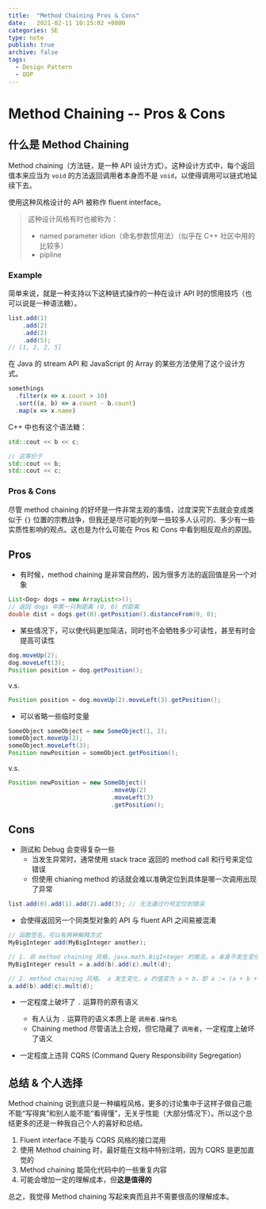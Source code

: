 ```yaml
---
title:  "Method Chaining Pros & Cons"
date:   2021-02-11 10:15:02 +0800
categories: SE
type: note
publish: true
archive: false
tags:
  - Design Pattern
  - OOP
---
```


# Method Chaining -- Pros & Cons

## 什么是 Method Chaining

Method chaining（方法链，是一种 API 设计方式）。这种设计方式中，每个返回值本来应当为 `void` 的方法返回调用者本身而不是 `void`，以使得调用可以链式地延续下去。

使用这种风格设计的 API 被称作 fluent interface。

> 这种设计风格有时也被称为：
> - named parameter idion（命名参数惯用法）（似乎在 C++ 社区中用的比较多）
> - pipline

### Example

简单来说，就是一种支持以下这种链式操作的一种在设计 API 时的惯用技巧（也可以说是一种语法糖）。

```java
list.add(1)
    .add(2)
    .add(2)
    .add(5);
// [1, 2, 2, 5]
```

在 Java 的 stream API 和 JavaScript 的 Array 的某些方法使用了这个设计方式。

```js
somethings
  .filter(x => x.count > 10)
  .sort((a, b) => a.count - b.count)
  .map(x => x.name)
```

C++ 中也有这个语法糖：

```c++
std::cout << b << c;

// 这等价于
std::cout << b;
std::cout << c;
```

### Pros & Cons

尽管 method chaining 的好坏是一件非常主观的事情，过度深究下去就会变成类似于 `{}` 位置的宗教战争，但我还是尽可能的列举一些较多人认可的、多少有一些实质性影响的观点。这也是为什么可能在 Pros 和 Cons 中看到相反观点的原因。

## Pros

- 有时候，method chaining 是非常自然的，因为很多方法的返回值是另一个对象

```java
List<Dog> dogs = new ArrayList<>();
// 返回 dogs 中第一只狗距离 (0, 0) 的距离
double dist = dogs.get(0).getPosition().distanceFrom(0, 0);
```

- 某些情况下，可以使代码更加简洁，同时也不会牺牲多少可读性，甚至有时会提高可读性

```java
dog.moveUp(2);
dog.moveLeft(3);
Position position = dog.getPosition();
```

v.s.

```java
Position position = dog.moveUp(2).moveLeft(3).getPosition();
```

- 可以省略一些临时变量

```java
SomeObject someObject = new SomeObject(1, 2);
someObject.moveUp(2);
someObject.moveLeft(3);
Position newPosition = someObject.getPosition();
```

v.s.

```java
Position newPosition = new SomeObject()
                             .moveUp(2)
                             .moveLeft(3)
                             .getPosition();
```


## Cons

- 测试和 Debug 会变得复杂一些
  - 当发生异常时，通常使用 stack trace 返回的 method call 和行号来定位错误
  - 但使用 chianing method 的话就会难以准确定位到具体是哪一次调用出现了异常

```java
list.add(0).add(1).add(2).add(3); // 无法通过行号定位到错误
```

- 会使得返回另一个同类型对象的 API 与 fluent API 之间易被混淆

```java
// 函数签名，可以有两种解释方式
MyBigInteger add(MyBigInteger another);

// 1. 非 method chaining 风格，java.math.BigInteger 的做法。a 本身不发生变化，result 是一个新的值为 (a + b + c) * d 的 MyBigInteger
MyBigInteger result = a.add(b).add(c).mult(d);

// 2. method chaining 风格。 a 发生变化，a 的值变为 a + b，即 a := (a + b + c) * d
a.add(b).add(c).mult(d);
```

- 一定程度上破坏了 `.` 运算符的原有语义
  - 有人认为 `.` 运算符的语义本质上是 `调用者.操作名`
  - Chaining method 尽管语法上合规，但它隐藏了 `调用者`，一定程度上破坏了语义

- 一定程度上违背 CQRS (Command Query Responsibility Segregation)

## 总结 & 个人选择

Method chaining 说到底只是一种编程风格，更多的讨论集中于这样子做自己能不能“写得爽”和别人能不能“看得懂”，无关乎性能（大部分情况下）。所以这个总结更多的还是一种我自己个人的喜好和总结。

1. Fluent interface 不能与 CQRS 风格的接口混用
2. 使用 Method chaining 时，最好能在文档中特别注明，因为 CQRS 是更加直觉的
2. Method chaining 能简化代码中的一些重复内容
3. 可能会增加一定的理解成本，但**这是值得的**

总之，我觉得 Method chaining 写起来爽而且并不需要很高的理解成本。
